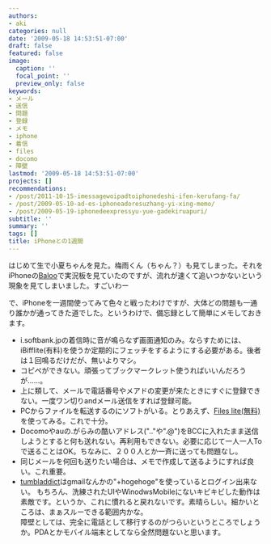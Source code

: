 ```yaml
---
authors:
- aki
categories: null
date: '2009-05-18 14:53:51-07:00'
draft: false
featured: false
image:
  caption: ''
  focal_point: ''
  preview_only: false
keywords:
- メール
- 送信
- 問題
- 登録
- メモ
- iphone
- 着信
- files
- docomo
- 障壁
lastmod: '2009-05-18 14:53:51-07:00'
projects: []
recommendations:
- /post/2011-10-15-imessagewoipadtoiphonedeshi-ifen-kerufang-fa/
- /post/2009-05-10-ad-es-iphoneadoresuzhang-yi-xing-memo/
- /post/2009-05-19-iphonedeexpressyu-yue-gadekiruapuri/
subtitle: ''
summary: ''
tags: []
title: iPhoneとの1週間
---
```


はじめて生で小夏ちゃんを見た。梅雨くん（ちゃん？）も見てしまった。それをiPhoneの[Baloo](http://itunes.apple.com/WebObjects/MZStore.woa/wa/viewSoftware?id=292171561&mt=8)で実況板を見ていたのですが、流れが速くて追いつかないという現象を見てしまいました。すごいわー

で、iPhoneを一週間使ってみて色々と戦ったわけですが、大体どの問題も一通り誰かが通ってきた道でした。というわけで、備忘録として簡単にメモしておきます。

- i.softbank.jpの着信時に音が鳴らなず画面通知のみ。ならすためには、iBifflite(有料)を使うか定期的にフェッチをするようにする必要がある。後者は１回鳴るだけだが、無いよりマシ。
- コピペができない。頑張ってブックマークレット使うればいいんだろうが……。
- 上に類して、メールで電話番号やメアドの変更が来たときにすぐに登録できない。一度ワン切りandメール送信をすれば登録可能。
- PCからファイルを転送するのにソフトがいる。とりあえず、[Files lite(無料)](http://click.linksynergy.com/fs-bin/click?id=wZztlSM0sFM&offerid=94348.700700397&type=10&subid=)を使ってみる。これで十分。
- Docomoやauの.がらみの酷いアドレス(".."や".@")をBCCに入れたまま送信しようとすると何も送れない。再利用もできない。必要に応じて一人一人Toで送ることはOK。ちなみに、２００人とか一斉に送っても問題なし。
- 同じメールを何回も送りたい場合は、メモで作成して送るようにすれば良い。これ重要。
- [tumbladdict](http://click.linksynergy.com/fs-bin/click?id=dtqxn7cT2As&offerid=94348.762389639&type=10&subid=)はgmailなんかの"+hogehoge"を使っているとログイン出来ない。
もちろん、洗練されたUIやWinodwsMobileにないキビキビした動作は素敵です。というか、これに慣れると戻れないです。素晴らしい。細かいところは、まぁスルーできる範囲内かな。  
障壁としては、完全に電話として移行するのがつらいというところでしょうか。PDAとかモバイル端末としてなら全然問題ないと思います。